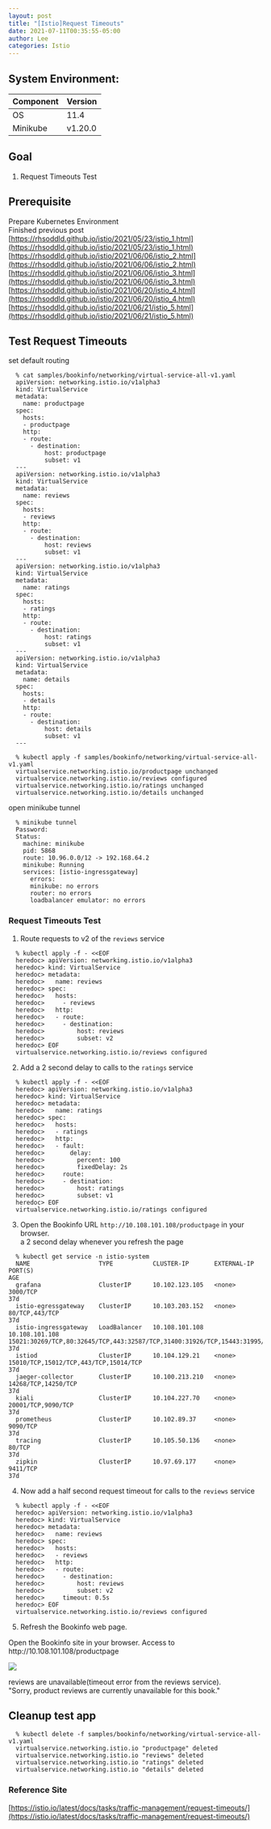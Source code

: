 ```yaml
---
layout: post
title: "[Istio]Request Timeouts"
date: 2021-07-11T00:35:55-05:00
author: Lee
categories: Istio
---
```


## System Environment:

|  Component  |  Version  |
| ---- | ---- |
|  OS  |  11.4  |
|  Minikube  |  v1.20.0  |


## Goal
1. Request Timeouts Test  

## Prerequisite
  Prepare Kubernetes Environment   
  Finished previous post  
  [https://rhsoddld.github.io/istio/2021/05/23/istio_1.html](https://rhsoddld.github.io/istio/2021/05/23/istio_1.html)  
  [https://rhsoddld.github.io/istio/2021/06/06/istio_2.html](https://rhsoddld.github.io/istio/2021/06/06/istio_2.html)  
  [https://rhsoddld.github.io/istio/2021/06/06/istio_3.html](https://rhsoddld.github.io/istio/2021/06/06/istio_3.html)  
  [https://rhsoddld.github.io/istio/2021/06/20/istio_4.html](https://rhsoddld.github.io/istio/2021/06/20/istio_4.html)  
  [https://rhsoddld.github.io/istio/2021/06/21/istio_5.html](https://rhsoddld.github.io/istio/2021/06/21/istio_5.html)  

## Test Request Timeouts

set default routing  

```console
  % cat samples/bookinfo/networking/virtual-service-all-v1.yaml
  apiVersion: networking.istio.io/v1alpha3
  kind: VirtualService
  metadata:
    name: productpage
  spec:
    hosts:
    - productpage
    http:
    - route:
      - destination:
          host: productpage
          subset: v1
  ---
  apiVersion: networking.istio.io/v1alpha3
  kind: VirtualService
  metadata:
    name: reviews
  spec:
    hosts:
    - reviews
    http:
    - route:
      - destination:
          host: reviews
          subset: v1
  ---
  apiVersion: networking.istio.io/v1alpha3
  kind: VirtualService
  metadata:
    name: ratings
  spec:
    hosts:
    - ratings
    http:
    - route:
      - destination:
          host: ratings
          subset: v1
  ---
  apiVersion: networking.istio.io/v1alpha3
  kind: VirtualService
  metadata:
    name: details
  spec:
    hosts:
    - details
    http:
    - route:
      - destination:
          host: details
          subset: v1
  ---
```

```console
  % kubectl apply -f samples/bookinfo/networking/virtual-service-all-v1.yaml
  virtualservice.networking.istio.io/productpage unchanged
  virtualservice.networking.istio.io/reviews configured
  virtualservice.networking.istio.io/ratings unchanged
  virtualservice.networking.istio.io/details unchanged
```

open minikube tunnel  
```console
  % minikube tunnel
  Password:
  Status:
    machine: minikube
    pid: 5868
    route: 10.96.0.0/12 -> 192.168.64.2
    minikube: Running
    services: [istio-ingressgateway]
      errors:
      minikube: no errors
      router: no errors
      loadbalancer emulator: no errors
```


### Request Timeouts Test

1. Route requests to v2 of the  `reviews`  service

```console
  % kubectl apply -f - <<EOF
  heredoc> apiVersion: networking.istio.io/v1alpha3
  heredoc> kind: VirtualService
  heredoc> metadata:
  heredoc>   name: reviews
  heredoc> spec:
  heredoc>   hosts:
  heredoc>     - reviews
  heredoc>   http:
  heredoc>   - route:
  heredoc>     - destination:
  heredoc>         host: reviews
  heredoc>         subset: v2
  heredoc> EOF
  virtualservice.networking.istio.io/reviews configured
```

2. Add a 2 second delay to calls to the  `ratings`  service   

```console
  % kubectl apply -f - <<EOF
  heredoc> apiVersion: networking.istio.io/v1alpha3
  heredoc> kind: VirtualService
  heredoc> metadata:
  heredoc>   name: ratings
  heredoc> spec:
  heredoc>   hosts:
  heredoc>   - ratings
  heredoc>   http:
  heredoc>   - fault:
  heredoc>       delay:
  heredoc>         percent: 100
  heredoc>         fixedDelay: 2s
  heredoc>     route:
  heredoc>     - destination:
  heredoc>         host: ratings
  heredoc>         subset: v1
  heredoc> EOF
  virtualservice.networking.istio.io/ratings configured
```
3.  Open the Bookinfo URL  `http://10.108.101.108/productpage`  in your browser.  
a 2 second delay whenever you refresh the page  

```console
  % kubectl get service -n istio-system
  NAME                   TYPE           CLUSTER-IP       EXTERNAL-IP      PORT(S)                                                                      AGE
  grafana                ClusterIP      10.102.123.105   <none>           3000/TCP                                                                     37d
  istio-egressgateway    ClusterIP      10.103.203.152   <none>           80/TCP,443/TCP                                                               37d
  istio-ingressgateway   LoadBalancer   10.108.101.108   10.108.101.108   15021:30269/TCP,80:32645/TCP,443:32587/TCP,31400:31926/TCP,15443:31995/TCP   37d
  istiod                 ClusterIP      10.104.129.21    <none>           15010/TCP,15012/TCP,443/TCP,15014/TCP                                        37d
  jaeger-collector       ClusterIP      10.100.213.210   <none>           14268/TCP,14250/TCP                                                          37d
  kiali                  ClusterIP      10.104.227.70    <none>           20001/TCP,9090/TCP                                                           37d
  prometheus             ClusterIP      10.102.89.37     <none>           9090/TCP                                                                     37d
  tracing                ClusterIP      10.105.50.136    <none>           80/TCP                                                                       37d
  zipkin                 ClusterIP      10.97.69.177     <none>           9411/TCP                                                                     37d
```



4. Now add a half second request timeout for calls to the  `reviews`  service  

```console
  % kubectl apply -f - <<EOF
  heredoc> apiVersion: networking.istio.io/v1alpha3
  heredoc> kind: VirtualService
  heredoc> metadata:
  heredoc>   name: reviews
  heredoc> spec:
  heredoc>   hosts:
  heredoc>   - reviews
  heredoc>   http:
  heredoc>   - route:
  heredoc>     - destination:
  heredoc>         host: reviews
  heredoc>         subset: v2
  heredoc>     timeout: 0.5s
  heredoc> EOF
  virtualservice.networking.istio.io/reviews configured
```


5.  Refresh the Bookinfo web page.  

<p>Open the Bookinfo site in your browser. Access to http://10.108.101.108/productpage</p>

<img src="/assets/kubernetes/20210711/istio-helloworld-request-timeout.png">

reviews are unavailable(timeout error from the reviews service).  
"Sorry, product reviews are currently unavailable for this book."   


## Cleanup test app

```console
  % kubectl delete -f samples/bookinfo/networking/virtual-service-all-v1.yaml
  virtualservice.networking.istio.io "productpage" deleted
  virtualservice.networking.istio.io "reviews" deleted
  virtualservice.networking.istio.io "ratings" deleted
  virtualservice.networking.istio.io "details" deleted
  ```

### Reference Site  
[https://istio.io/latest/docs/tasks/traffic-management/request-timeouts/](https://istio.io/latest/docs/tasks/traffic-management/request-timeouts/)
